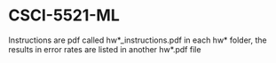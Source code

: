 # CSCI-5521-ML
Instructions are pdf called hw*_instructions.pdf in each hw* folder, the results in error rates are listed in another hw*.pdf file
